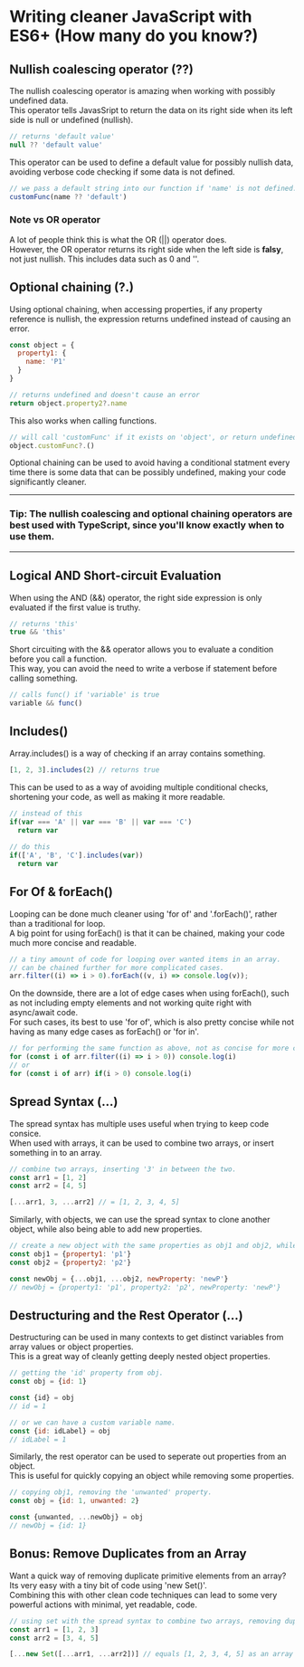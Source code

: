 # Writing cleaner JavaScript with ES6+ (How many do you know?)

## Nullish coalescing operator (??)
The nullish coalescing operator is amazing when working with possibly undefined data.\
This operator tells JavasSript to return the data on its right side when its left side is null or undefined (nullish).
```javascript
// returns 'default value'
null ?? 'default value'
```
This operator can be used to define a default value for possibly nullish data, avoiding verbose code checking if some data is not defined.
```javascript
// we pass a default string into our function if 'name' is not defined.
customFunc(name ?? 'default')
```
### Note vs OR operator
A lot of people think this is what the OR (||) operator does.\
However, the OR operator returns its right side when the left side is **falsy**, not just nullish. This includes data such as 0 and ''.

## Optional chaining (?.)
Using optional chaining, when accessing properties, if any property reference is nullish, the expression returns undefined instead of causing an error.
```javascript
const object = {
  property1: {
    name: 'P1'
  }
}

// returns undefined and doesn't cause an error
return object.property2?.name
```
This also works when calling functions.
```javascript
// will call 'customFunc' if it exists on 'object', or return undefined if not.
object.customFunc?.()
```

Optional chaining can be used to avoid having a conditional statment every time there is some data that can be possibly undefined, making your code significantly cleaner.

---
### Tip: The nullish coalescing and optional chaining operators are best used with TypeScript, since you'll know exactly when to use them.
---

## Logical AND Short-circuit Evaluation
When using the AND (&&) operator, the right side expression is only evaluated if the first value is truthy.
```javascript
// returns 'this'
true && 'this'
```
Short circuiting with the && operator allows you to evaluate a condition before you call a function.\
This way, you can avoid the need to write a verbose if statement before calling something. 
```javascript
// calls func() if 'variable' is true
variable && func()
```

## Includes()
Array.includes() is a way of checking if an array contains something.
```javascript
[1, 2, 3].includes(2) // returns true
```
This can be used to as a way of avoiding multiple conditional checks, shortening your code, as well as making it more readable.
```javascript
// instead of this
if(var === 'A' || var === 'B' || var === 'C')
  return var
  
// do this
if(['A', 'B', 'C'].includes(var)) 
  return var
```

## For Of & forEach()
Looping can be done much cleaner using 'for of' and '.forEach()', rather than a traditional for loop.\
A big point for using forEach() is that it can be chained, making your code much more concise and readable.
```javascript
// a tiny amount of code for looping over wanted items in an array.
// can be chained further for more complicated cases.
arr.filter((i) => i > 0).forEach((v, i) => console.log(v));
```
On the downside, there are a lot of edge cases when using forEach(), such as not including empty elements and not working quite right with async/await code.\
For such cases, its best to use 'for of', which is also pretty concise while not having as many edge cases as forEach() or 'for in'. 
```javascript
// for performing the same function as above, not as concise for more complicated cases but more robust.
for (const i of arr.filter((i) => i > 0)) console.log(i)
// or
for (const i of arr) if(i > 0) console.log(i)
```

## Spread Syntax (...)
The spread syntax has multiple uses useful when trying to keep code consice.\
When used with arrays, it can be used to combine two arrays, or insert something in to an array.
```javascript
// combine two arrays, inserting '3' in between the two.
const arr1 = [1, 2]
const arr2 = [4, 5]

[...arr1, 3, ...arr2] // = [1, 2, 3, 4, 5]
```
Similarly, with objects, we can use the spread syntax to clone another object, while also being able to add new properties.
```javascript
// create a new object with the same properties as obj1 and obj2, while also adding another property 'newProperty'.
const obj1 = {property1: 'p1'}
const obj2 = {property2: 'p2'}

const newObj = {...obj1, ...obj2, newProperty: 'newP'}
// newObj = {property1: 'p1', property2: 'p2', newProperty: 'newP'}
```

## Destructuring and the Rest Operator (...)
Destructuring can be used in many contexts to get distinct variables from array values or object properties.\
This is a great way of cleanly getting deeply nested object properties.
```javascript
// getting the 'id' property from obj.
const obj = {id: 1}

const {id} = obj
// id = 1

// or we can have a custom variable name.
const {id: idLabel} = obj
// idLabel = 1
```
Similarly, the rest operator can be used to seperate out properties from an object.\
This is useful for quickly copying an object while removing some properties.
```javascript
// copying obj1, removing the 'unwanted' property.
const obj = {id: 1, unwanted: 2}

const {unwanted, ...newObj} = obj
// newObj = {id: 1}
```

## Bonus: Remove Duplicates from an Array
Want a quick way of removing duplicate primitive elements from an array? Its very easy with a tiny bit of code using 'new Set()'.\
Combining this with other clean code techniques can lead to some very powerful actions with minimal, yet readable, code.
```javascript
// using set with the spread syntax to combine two arrays, removing duplicates (a union).
const arr1 = [1, 2, 3]
const arr2 = [3, 4, 5]

[...new Set([...arr1, ...arr2])] // equals [1, 2, 3, 4, 5] as an array
```
